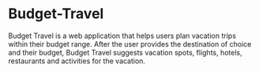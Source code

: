 # Budget-Travel
Budget Travel is a web application that helps users plan vacation trips within their budget range. 
After the user provides the destination of choice and their budget, Budget Travel suggests vacation spots, flights, hotels, restaurants and activities for the vacation.
